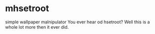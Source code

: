 # mhsetroot
simple wallpaper malnipulator 
You ever hear od hsetroot? Well this is a whole lot more then it ever did.
